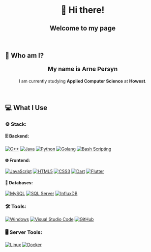 <h1 align="center" style="border:none">👋 Hi there!</h1>
<h2 align="center" style="border:none">Welcome to my page</h2>

<h2 style="margin-top: 4rem;">🧑 Who am I?</h2>
<p align="center" style="font-size:1.2rem"><strong>My name is Arne Persyn</strong></p>
<p align="center">I am currently studying <strong>Applied Computer Science</strong> at <strong>Howest</strong>.</p>


<h2 style="margin-top:4rem">💻 What I Use</h2>

<h3>⚙️ Stack:</h3>

<h4>🗄️ Backend:</h4>
<a href="https://cplusplus.com/"><img src="https://img.shields.io/badge/C++-%2300599C.svg?style=for-the-badge&logo=c%2B%2B&logoColor=white" alt="C++" /></a>
<a href="https://www.java.com/en/"><img src="https://img.shields.io/badge/java-%23ED8B00.svg?style=for-the-badge&logo=java&logoColor=white" alt="Java" /></a>
<a href="https://www.python.org/"><img src="https://img.shields.io/badge/Python-3776AB?style=for-the-badge&logo=python&logoColor=white" alt="Python" /></a>
<a href="https://go.dev/"><img src="https://img.shields.io/badge/Go-%2300ADD8.svg?style=for-the-badge&logo=go&logoColor=white" alt="Golang" /></a>
<a href="https://en.wikipedia.org/wiki/Bash_(Unix_shell)"><img src="https://img.shields.io/badge/Bash_Scripting-%23121011.svg?style=for-the-badge&logo=gnu-bash&logoColor=white" alt="Bash Scripting" /></a>


<h4>🌐 Frontend:</h4>
<a href="https://developer.mozilla.org/en-US/docs/Web/JavaScript"><img src="https://img.shields.io/badge/JavaScript-%23F7DF1E.svg?style=for-the-badge&logo=javascript&logoColor=black" alt="JavaScript" /></a>
<a href="https://developer.mozilla.org/en-US/docs/Web/HTML"><img src="https://img.shields.io/badge/HTML5-E34F26?style=for-the-badge&logo=html5&logoColor=white" alt="HTML5" /></a>
<a href="https://developer.mozilla.org/en-US/docs/Web/CSS"><img src="https://img.shields.io/badge/CSS3-1572B6?style=for-the-badge&logo=css3&logoColor=white" alt="CSS3" /></a>
<a href="https://dart.dev/"><img src="https://img.shields.io/badge/Dart-0175C2?style=for-the-badge&logo=dart&logoColor=white" alt="Dart" /></a>
<a href="https://flutter.dev/"><img src="https://img.shields.io/badge/Flutter-02569B?style=for-the-badge&logo=flutter&logoColor=white" alt="Flutter" /></a>

<h4>💾 Databases:</h4>
<a href="https://www.mysql.com/"><img src="https://img.shields.io/badge/MySQL-%2300f.svg?style=for-the-badge&logo=mysql&logoColor=white" alt="MySQL" /></a>
<a href="https://www.microsoft.com/en-us/sql-server"><img src="https://img.shields.io/badge/SQL%20Server-CC2927?style=for-the-badge&logo=microsoft-sql-server&logoColor=white" alt="SQL Server" /></a>
<a href="https://www.influxdata.com/"><img src="https://img.shields.io/badge/InfluxDB-%23FF7139.svg?style=for-the-badge&logo=influxdb&logoColor=white" alt="InfluxDB" /></a>


<h3>🛠️ Tools:</h3>
<a href="https://www.microsoft.com/en-gb/windows"><img src="https://img.shields.io/badge/Windows-0078D6?style=for-the-badge&logo=windows&logoColor=white" alt="Windows" /></a>
<a href="https://code.visualstudio.com/"><img src="https://img.shields.io/badge/Visual%20Studio%20Code-0078d7.svg?style=for-the-badge&logo=visual-studio-code&logoColor=white" alt="Visual Studio Code" /></a>
<a href="https://github.com/"><img src="https://img.shields.io/badge/git%20-%23181717.svg?&style=for-the-badge&logo=github&logoColor=white" alt="GitHub" /></a>

<h3>🖥️ Server Tools:</h3>
<a href="https://kernel.org/"><img src="https://img.shields.io/badge/Linux-FCC624?style=for-the-badge&logo=linux&logoColor=black" alt="Linux" /></a>
<a href="https://www.docker.com/"><img src="https://img.shields.io/badge/docker-%230db7ed.svg?style=for-the-badge&logo=docker&logoColor=white" alt="Docker" /></a>

